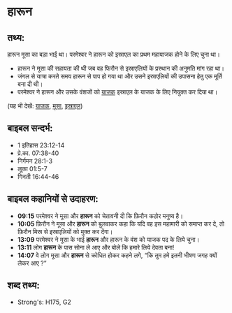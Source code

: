 # हारून #

## तथ्य: ##

हारून मूसा का बड़ा भाई था। परमेश्वर ने हारून को इस्राएल का प्रथम महायाजक होने के लिए चुना था।

* हारून ने मूसा की सहायता की थी जब वह फिरौन से इस्राएलियों के प्रस्थान की अनुमति मांग रहा था।
* जंगल से यात्रा करते समय हारून से पाप हो गया था और उसने इस्राएलियों की उपासना हेतु एक मूर्ति बना दी थी।
* परमेश्वर ने हारून और उसके वंशजों को [याजक](../priest.md) इस्राएल के याजक के लिए नियुक्त कर दिया था।

(यह भी देखें: [याजक](../priest.md), [मूसा](../moses.md), [इस्राएल](../israel.md))

## बाइबल सन्दर्भ: ##

* 1 इतिहास 23:12-14
* प्रे.का. 07:38-40
* निर्गमन 28:1-3
* लूका 01:5-7
* गिनती 16:44-46

## बाइबल कहानियों से उदाहरण: ##

* __09:15__ परमेश्वर ने मूसा और __हारून__  को चेतावनी दी कि फ़िरौन कठोर मनुष्य है।
* __10:05__ फ़िरौन ने मूसा और __हारून__  को बुलवाकर कहा कि यदि वह इस महामारी को समाप्त कर दे, तो फ़िरौन मिस्र से इस्राएलियों को मुक्त कर देंगा।
* __13:09__ परमेश्वर ने मूसा के भाई __हारून__ और हारून के वंश को याजक पद के लिये चुना।
* __13:11__  लोग __हारून__ के पास सोना ले आए और बोले कि हमारे लिये देवता बना!
* __14:07__ वे लोग मूसा और __हारून__ से क्रोधित होकर कहने लगे, “कि तुम हमे इतनी भीषण जगह क्यों लेकर आए ?”

## शब्द तथ्य: ##

* Strong's: H175, G2
